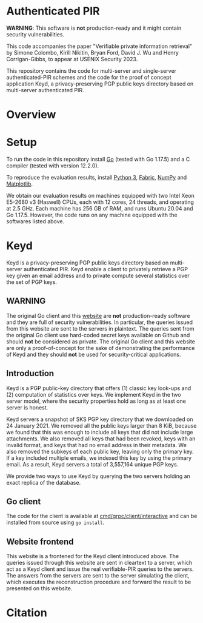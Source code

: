 # Authenticated PIR
**WARNING**: This software is **not** production-ready 
and it might contain security vulnerabilities.

This code accompanies the paper "Verifiable private information retrieval"
by Simone Colombo, Kirill Nikitin, 
Bryan Ford, David J. Wu and Henry Corrigan-Gibbs, to appear at USENIX Security
2023.

This repository contains the code for multi-server and
single-server authenticated-PIR schemes and the code
for the proof of concept application Keyd, 
a privacy-preserving PGP public keys directory based on multi-server 
authenticated PIR.


# Overview

# Setup
To run the code in this repository
install [Go](https://go.dev/) (tested with Go 1.17.5)
and a C compiler (tested with version 12.2.0).

To reproduce the evaluation results, install 
[Python 3](https://www.python.org/downloads/), 
[Fabric](https://www.fabfile.org/),
[NumPy](https://numpy.org/) and 
[Matplotlib](https://matplotlib.org/).

We obtain our evaluation results 
on machines equipped with two
Intel Xeon E5-2680 v3 (Haswell) CPUs, each with 12 cores, 24 threads,
and operating at 2.5 GHz. Each machine has 256 GB of RAM, and
runs Ubuntu 20.04 and Go 1.17.5.
However, the code runs on any machine equipped with the 
softwares listed above.


# Keyd
Keyd is a privacy-preserving PGP public keys directory based on multi-server
authenticated PIR.
Keyd enable a client to privately retrieve a PGP key given an email address and
to private compute several statistics over the set of PGP keys.

## WARNING
The original Go client and this [website](https://keyd.org/) are **not** production-ready software
and they are full of security vulnerabilities.
In particular, the queries issued from this website are sent to the servers in plaintext.
The queries sent from the original Go client use hard-coded secret keys
available on Github and
should **not** be considered as private.
The original Go client and this website are only a proof-of-concept for the sake
of demonstrating the performance of Keyd and they should **not** be used for
security-critical applications.

## Introduction
Keyd is a PGP public-key directory that offers
(1) classic key look-ups and
(2) computation of statistics over keys.
We implement Keyd in the two server model, where the security
properties hold as long as at least one server is honest.

Keyd servers a snapshot of SKS PGP key directory that we downloaded on 24
January 2021. We removed all the public keys larger than 8 KiB, because we
found that this was enough to include all keys that did not include large
attachments. We also removed all keys that had been revoked, keys with an
invalid format, and keys that had no email address in their metadata.
We also removed the subkeys of each public key, leaving only the primary key.
If a key included multiple emails, we indexed this key by using the primary
email. As a result, Keyd servers a total of 3,557,164 unique PGP keys.

We provide two ways to use Keyd by querying the two servers holding an exact
replica of the database.

## Go client
The code for the client is
available at [cmd/grpc/client/interactive](cmd/grpc/client/interactive) 
and can be installed from source using `go install`.

## Website frontend
This website is a frontened for the Keyd client introduced above.
The queries issued through this website are sent in cleartext to a server, which
act as a Keyd client and issue the real verifiable-PIR queries to the servers.
The answers from the servers are sent to the server simulating the client, which
executes the reconstruction procedure and forward the result to be presented on
this website.

# Citation
